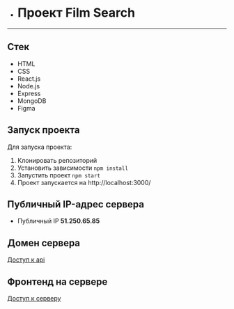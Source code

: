 * # Проект Film Search
---
## Стек
* HTML
* CSS
* React.js
* Node.js
* Express
* MongoDB
* Figma

## Запуск проекта
Для запуска проекта:
1. Клонировать репозиторий
2. Установить зависимости `npm install`
3. Запустить проект `npm start`
4. Проект запускается на http://localhost:3000/

## Публичный IP-адрес сервера

* Публичный IP **51.250.65.85**

## Домен сервера

[Доступ к api](https://antidiplom.nomoredomains.work)

## Фронтенд на сервере

[Доступ к серверу](https://diplomanti.nomoredomains.work)
